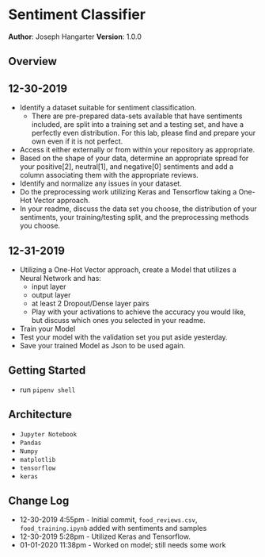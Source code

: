 # Sentiment Classifier

**Author**: Joseph Hangarter
**Version**: 1.0.0

## Overview
## 12-30-2019
* Identify a dataset suitable for sentiment classification.
    * There are pre-prepared data-sets available that have sentiments included, are split into a training set and a testing set, and have a perfectly even distribution. For this lab, please find and prepare your own even if it is not perfect.
* Access it either externally or from within your repository as appropriate.
* Based on the shape of your data, determine an appropriate spread for your positive[2], neutral[1], and negative[0] sentiments and add a column associating them with the appropriate reviews.
* Identify and normalize any issues in your dataset.
* Do the preprocessing work utilizing Keras and Tensorflow taking a One-Hot Vector approach.
* In your readme, discuss the data set you choose, the distribution of your sentiments, your training/testing split, and the preprocessing methods you choose.

## 12-31-2019
* Utilizing a One-Hot Vector approach, create a Model that utilizes a Neural Network and has:
    * input layer
    * output layer
    * at least 2 Dropout/Dense layer pairs
    * Play with your activations to achieve the accuracy you would like, but discuss which ones you selected in your readme.
* Train your Model
* Test your model with the validation set you put aside yesterday.
* Save your trained Model as Json to be used again.

## Getting Started
* run `pipenv shell`

## Architecture
* `Jupyter Notebook`
* `Pandas`
* `Numpy`
* `matplotlib`
* `tensorflow`
* `keras`

## Change Log
* 12-30-2019 4:55pm - Initial commit, `food_reviews.csv`, `food_training.ipynb` added with sentiments and samples
* 12-30-2019 5:28pm - Utilized Keras and Tensorflow.
* 01-01-2020 11:38pm - Worked on model; still needs some work